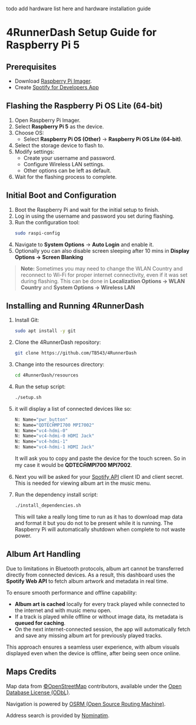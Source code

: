 todo add hardware list here and hardware installation guide 
# 4RunnerDash Setup Guide for Raspberry Pi 5

## Prerequisites
- Download [Raspberry Pi Imager](https://www.raspberrypi.com/software/).
- Create [Spotify for Developers App](https://developer.spotify.com/dashboard)

## Flashing the Raspberry Pi OS Lite (64-bit)
1. Open Raspberry Pi Imager.
2. Select **Raspberry Pi 5** as the device.
3. Choose OS:
   - Select **Raspberry Pi OS (Other)** -> **Raspberry Pi OS Lite (64-bit)**.
4. Select the storage device to flash to.
5. Modify settings:
   - Create your username and password.
   - Configure Wireless LAN settings.
   - Other options can be left as default.
6. Wait for the flashing process to complete.

## Initial Boot and Configuration
1. Boot the Raspberry Pi and wait for the initial setup to finish.
2. Log in using the username and password you set during flashing.
3. Run the configuration tool:
    ```bash
    sudo raspi-config
    ```
4. Navigate to **System Options** -> **Auto Login** and enable it.
5. Optionally you can also disable screen sleeping after 10 mins in **Display Options -> Screen Blanking**

> **Note:** Sometimes you may need to change the WLAN Country and reconnect to Wi-Fi for proper internet connectivity, even if it was set during flashing. This can be done in **Localization Options -> WLAN Country** and **System Options -> Wireless LAN**

## Installing and Running 4RunnerDash
1. Install Git:
    ```bash
    sudo apt install -y git
    ```
2. Clone the 4RunnerDash repository:
    ```bash
    git clone https://github.com/TB543/4RunnerDash
    ```
3. Change into the resources directory:
    ```bash
    cd 4RunnerDash/resources
    ```
4. Run the setup script:
    ```bash
    ./setup.sh
    ```
5. it will display a list of connected devices like so:
    ```bash
    N: Name="pwr_button"
    N: Name="QDTECH̐MPI700 MPI7002"
    N: Name="vc4-hdmi-0"
    N: Name="vc4-hdmi-0 HDMI Jack"
    N: Name="vc4-hdmi-1"
    N: Name="vc4-hdmi-1 HDMI Jack"
    ```
    It will ask you to copy and paste the device for the touch screen. So in my case it would be **QDTECH̐MPI700 MPI7002**.

6. Next you will be asked for your [Spotify API](https://developer.spotify.com/dashboard) client ID and client secret. This is needed for viewing album art in the music menu.

7. Run the dependency install script:
    ```bash
    ./install_dependencies.sh
    ```
    This will take a really long time to run as it has to download map data and format it but you do not to be present while it is running. The Raspberry Pi will automatically shutdown when complete to not waste power.


## Album Art Handling

Due to limitations in Bluetooth protocols, album art cannot be transferred directly from connected devices. As a result, this dashboard uses the **Spotify Web API** to fetch album artwork and metadata in real time.

To ensure smooth performance and offline capability:

- **Album art is cached** locally for every track played while connected to the internet and with music menu open.
- If a track is played while offline or without image data, its metadata is **queued for caching**.
- On the next internet-connected session, the app will automatically fetch and save any missing album art for previously played tracks.

This approach ensures a seamless user experience, with album visuals displayed even when the device is offline, after being seen once online.


## Maps Credits

Map data from [©OpenStreetMap](https://www.openstreetmap.org/) contributors, available under the [Open Database License (ODbL)](https://opendatacommons.org/licenses/odbl/1-0/).

Navigation is powered by [OSRM (Open Source Routing Machine)](https://project-osrm.org/).

Address search is provided by [Nominatim](https://nominatim.org/).


